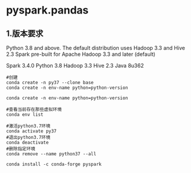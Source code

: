 
# pyspark.pandas
## 1.版本要求

Python 3.8 and above.
The default distribution uses Hadoop 3.3 and Hive 2.3
Spark pre-built for Apache Hadoop 3.3 and later (default)

Spark 3.4.0 Python 3.8 Hadoop 3.3 Hive 2.3 Java 8u362
 
```shell
#创建
conda create -n py37 --clone base
conda create -n env-name python=python-version

conda create -n env-name python=python-version

#查看当前存在那些虚拟环境
conda env list

#激活python3.7环境
conda activate py37
#退出python3.7环境
conda deactivate
#删除指定环境
conda remove --name python37 --all
```


```shell
conda install -c conda-forge pyspark
```